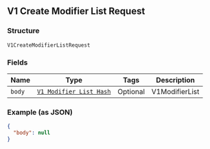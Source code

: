 ## V1 Create Modifier List Request

### Structure

`V1CreateModifierListRequest`

### Fields

| Name | Type | Tags | Description |
|  --- | --- | --- | --- |
| `body` | [`V1 Modifier List Hash`]($m/V1ModifierList) | Optional | V1ModifierList |

### Example (as JSON)

```json
{
  "body": null
}
```

